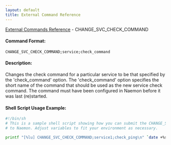 ```yaml
---
layout: default
title: External Command Reference
---
```


<!--
************************************************
* AUTO GENERATED PAGE - USE ./update SCRIPT
************************************************
-->

<span class="glyphicon glyphicon-arrow-up"></span><a href="index.html"> External Commands Reference</a> - CHANGE_SVC_CHECK_COMMAND<br>


#### Command Format:

`CHANGE_SVC_CHECK_COMMAND;service;check_command`

#### Description:

Changes the check command for a particular service to be that specified by the 'check_command' option. The 'check_command' option specifies the short name of the command that should be used as the new service check command. The command must have been configured in Naemon before it was last (re)started.

#### Shell Script Usage Example:

```sh
#!/bin/sh
# This is a sample shell script showing how you can submit the CHANGE_SVC_CHECK_COMMAND command
# to Naemon. Adjust variables to fit your environment as necessary.

printf "[%lu] CHANGE_SVC_CHECK_COMMAND;service1;check_ping\n" `date +%s` > /var/lib/naemon/naemon.cmd
```




